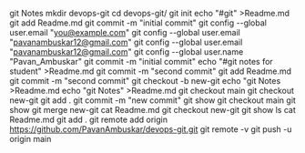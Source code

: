 git Notes
 mkdir devops-git
     cd devops-git/
     git init
     echo "#git" >Readme.md
     git add Readme.md
     git commit -m "initial commit"
     git config --global user.email "you@example.com"
     git config --global user.email "pavanambuskar12@gmail.com"
     git config --global user.email "pavanambuskar12@gmail.com"
     git config --global user.name "Pavan_Ambuskar"
     git commit -m "initial commit"
     echo "#git notes for student" >Readme.md
     git commit -m "second commit"
     git add Readme.md
     git commit -m "second commit"
     git checkout -b new-git
     echo "git Notes >Readme.md
     echo "git Notes" >Readme.md
     git checkout main
     git checkout new-git
     git add .
     git commit -m "new commit"
     git show
     git checkout main
     git show
     git merge new-git
     cat Readme.md
     git checkout new-git
     git show
     ls
     cat Readme.md
     git add .
     git remote add origin https://github.com/PavanAmbuskar/devops-git.git
     git remote -v
     git push -u origin main
